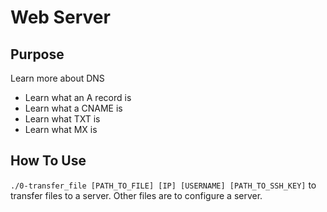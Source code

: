 # Web Server

## Purpose
Learn more about DNS
- Learn what an A record is
- Learn what a CNAME is
- Learn what TXT is
- Learn what MX is

## How To Use
`./0-transfer_file [PATH_TO_FILE] [IP] [USERNAME] [PATH_TO_SSH_KEY]` to transfer files to a server. Other files are to configure a server.
